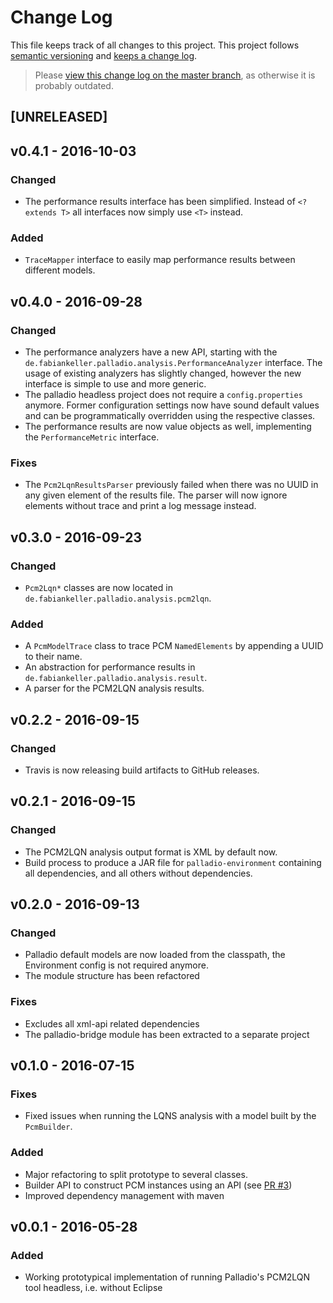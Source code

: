 # Change Log

This file keeps track of all changes to this project. This project follows [semantic versioning](http://semver.org/) and [keeps a change log](http://keepachangelog.com/).

> Please [view this change log on the master branch](https://github.com/SQuAT-Team/palladio-headless/blob/master/CHANGELOG.md), as otherwise it is probably outdated.


## [UNRELEASED]


## v0.4.1 - 2016-10-03

### Changed
- The performance results interface has been simplified. Instead of `<? extends T>` all interfaces now simply use `<T>` instead.

### Added
- `TraceMapper` interface to easily map performance results between different models.


## v0.4.0 - 2016-09-28

### Changed
- The performance analyzers have a new API, starting with the `de.fabiankeller.palladio.analysis.PerformanceAnalyzer` interface. The usage of existing analyzers has slightly changed, however the new interface is simple to use and more generic.
- The palladio headless project does not require a `config.properties` anymore. Former configuration settings now have sound default values and can be programmatically overridden using the respective classes.
- The performance results are now value objects as well, implementing the `PerformanceMetric` interface.

### Fixes
- The `Pcm2LqnResultsParser` previously failed when there was no UUID in any given element of the results file. The parser will now ignore elements without trace and print a log message instead.


## v0.3.0 - 2016-09-23

### Changed
- `Pcm2Lqn*` classes are now located in `de.fabiankeller.palladio.analysis.pcm2lqn`.

### Added
- A `PcmModelTrace` class to trace PCM `NamedElements` by appending a UUID to their name.
- An abstraction for performance results in `de.fabiankeller.palladio.analysis.result`.
- A parser for the PCM2LQN analysis results.


## v0.2.2 - 2016-09-15

### Changed
- Travis is now releasing build artifacts to GitHub releases.


## v0.2.1 - 2016-09-15

### Changed
- The PCM2LQN analysis output format is XML by default now.
- Build process to produce a JAR file for `palladio-environment` containing all dependencies, and all others without dependencies.


## v0.2.0 - 2016-09-13

### Changed
- Palladio default models are now loaded from the classpath, the Environment config is not required anymore.
- The module structure has been refactored

### Fixes
- Excludes all xml-api related dependencies
- The palladio-bridge module has been extracted to a separate project


## v0.1.0 - 2016-07-15

### Fixes
- Fixed issues when running the LQNS analysis with a model built by the `PcmBuilder`.

### Added
- Major refactoring to split prototype to several classes.
- Builder API to construct PCM instances using an API (see [PR #3](https://github.com/SQuAT-Team/palladio-lqns-headless/pull/3))
- Improved dependency management with maven


## v0.0.1 - 2016-05-28

### Added
- Working prototypical implementation of running Palladio's PCM2LQN tool headless, i.e. without Eclipse 